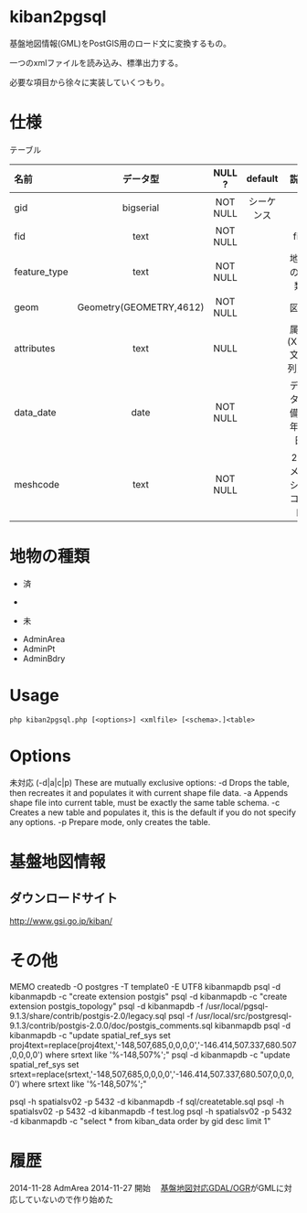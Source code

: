 kiban2pgsql
================
基盤地図情報(GML)をPostGIS用のロード文に変換するもの。

一つのxmlファイルを読み込み、標準出力する。

必要な項目から徐々に実装していくつもり。

# 仕様

テーブル

| 名前           | データ型                 | NULL ?   | default  | 説明            |
|:--------------|:-----------------------:|:--------:|:--------:|:--------------:|
| gid           | bigserial               | NOT NULL | シーケンス |                |
| fid           | text                    | NOT NULL |          | fid            |
| feature_type  | text                    | NOT NULL |          | 地物の種類       |
| geom          | Geometry(GEOMETRY,4612) | NOT NULL |          | 図形            |
| attributes    | text                    | NULL     | <attributes></attributes> | 属性(XML文字列)  <attributes>...</attributes> |
| data_date     | date                    | NOT NULL |          | データ整備の年月日 |
| meshcode      | text                    | NOT NULL |          | 2次メッシュコード |


# 地物の種類
* 済
 - 
* 未
 - AdminArea
 - AdminPt
 - AdminBdry


# Usage
    php kiban2pgsql.php [<options>] <xmlfile> [<schema>.]<table>

# Options
未対応
    (-d|a|c|p) These are mutually exclusive options:
     -d  Drops the table, then recreates it and populates it with current shape file data.
     -a  Appends shape file into current table, must be exactly the same table schema.
     -c  Creates a new table and populates it, this is the default if you do not specify any options.
     -p  Prepare mode, only creates the table.
    



# 基盤地図情報
## ダウンロードサイト
http://www.gsi.go.jp/kiban/

# その他

MEMO
createdb -O postgres -T template0 -E UTF8 kibanmapdb
psql -d kibanmapdb -c "create extension postgis"
psql -d kibanmapdb -c "create extension postgis_topology"
psql -d kibanmapdb -f /usr/local/pgsql-9.1.3/share/contrib/postgis-2.0/legacy.sql
psql -f /usr/local/src/postgresql-9.1.3/contrib/postgis-2.0.0/doc/postgis_comments.sql kibanmapdb
psql -d kibanmapdb -c "update spatial_ref_sys set proj4text=replace(proj4text,'-148,507,685,0,0,0,0','-146.414,507.337,680.507,0,0,0,0') where srtext like '%-148,507%';"
psql -d kibanmapdb -c "update spatial_ref_sys set srtext=replace(srtext,'-148,507,685,0,0,0,0','-146.414,507.337,680.507,0,0,0,0') where srtext like '%-148,507%';"

psql -h spatialsv02 -p 5432 -d kibanmapdb -f sql/createtable.sql
psql -h spatialsv02 -p 5432 -d kibanmapdb -f test.log
psql -h spatialsv02 -p 5432 -d kibanmapdb -c "select * from kiban_data order by gid desc limit 1"


# 履歴
2014-11-28 AdmArea
2014-11-27 開始
　[基盤地図対応GDAL/OGR](http://www.osgeo.jp/foss4g-mext/)がGMLに対応していないので作り始めた

